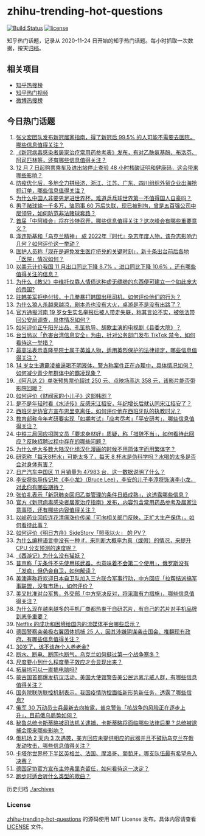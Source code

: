 # zhihu-trending-hot-questions

[![Build Status](https://github.com/justjavac/zhihu-trending-hot-questions/workflows/ci/badge.svg?branch=master)](https://github.com/justjavac/zhihu-trending-hot-questions/actions)
[![license](https://img.shields.io/github/license/justjavac/zhihu-trending-hot-questions)](https://github.com/justjavac/zhihu-trending-hot-questions/blob/master/LICENSE)

知乎热门话题，记录从 2020-11-24 日开始的知乎热门话题。每小时抓取一次数据，按天[归档](./archives)。

## 相关项目

- [知乎热搜榜](https://github.com/justjavac/zhihu-trending-top-search)
- [知乎热门视频](https://github.com/justjavac/zhihu-trending-hot-video)
- [微博热搜榜](https://github.com/justjavac/weibo-trending-hot-search)

## 今日热门话题

<!-- BEGIN -->
<!-- 最后更新时间 Fri Dec 09 2022 01:15:09 GMT+0800 (China Standard Time) -->

1. [张文宏团队发布新冠居家指南，得了新冠后 99.5% 的人可能不需要去医院，哪些信息值得关注？](https://www.zhihu.com/question/571110015)
1. [《新冠病毒感染者居家治疗常用药参考表》发布，有对乙酰氨基酚、布洛芬、阿司匹林等，还有哪些信息值得关注？](https://www.zhihu.com/question/571147092)
1. [12 月 7 日起购票乘车及进出站停止查验 48 小时核酸证明和健康码，这会带来哪些影响？](https://www.zhihu.com/question/570975893)
1. [防疫优化后，多地全力拼经济，浙江、江苏、广东、四川组织外贸企业出海抢抓订单，哪些信息值得关注？](https://www.zhihu.com/question/571103022)
1. [为什么中国人非要男足进世界杯，难道乒乓球世界第一不值得国人自豪吗？](https://www.zhihu.com/question/570604995)
1. [男子赌球输一千多万，骗同事 60 万后失联，现已被刑拘，曾是五百强公司中层领导，如何防范非法赌球套路？](https://www.zhihu.com/question/570888093)
1. [首届「中阿峰会」将在沙特召开，哪些信息值得关注？这次峰会有哪些重要意义？](https://www.zhihu.com/question/571147318)
1. [泽连斯基和「乌克兰精神」 成 2022年『时代』杂志年度人物，该杂志影响力几何？如何评价这一举动？](https://www.zhihu.com/question/571142792)
1. [医护人员称「现在是避免发生医疗挤兑的关键时刻」，新十条出台前后各地「医院」情况如何？](https://www.zhihu.com/question/571179536)
1. [以美元计价我国 11 月出口同比下降 8.7% ，进口同比下降 10.6% ，还有哪些值得关注的信息？](https://www.zhihu.com/question/570948683)
1. [为什么《教父》中维托仅靠人情债这种虚无缥缈的东西便可建立一个如此庞大的帝国?](https://www.zhihu.com/question/529570983)
1. [驻韩美军拒绝付钱，十几拳暴打韩国出租司机，如何评价他们的行为？](https://www.zhihu.com/question/570424432)
1. [为什么狼人杀越来越凉，剧本杀也没有大火，桌游是不是没有出路了？](https://www.zhihu.com/question/412234267)
1. [官方通报河南 19 岁女生实名举报后被人带走失联，称其言论不实，被依法带回公安局调查，具体情况如何？](https://www.zhihu.com/question/571235186)
1. [如何评价正午阳光出品、孔笙执导、胡歌主演的电视剧《县委大院》？](https://www.zhihu.com/question/571001839)
1. [台当局以「危害台湾信息安全」为由，针对公务部门发布 TikTok 禁令，如何看待这一举措？](https://www.zhihu.com/question/571001031)
1. [最高法表示袁隆平院士属于英雄人物，适用英烈保护的法律规定，哪些信息值得关注？](https://www.zhihu.com/question/571161883)
1. [14 岁女生遭霸凌被逼喝不明液体，警方称案件正在办理中，具体情况如何？如何减少青少年群体中的霸凌现象？](https://www.zhihu.com/question/571127919)
1. [《阿凡达 2》单张预售票价超过 250 元、点映场高达 358 元，该影片能否带影院回暖？](https://www.zhihu.com/question/571206927)
1. [如何评价《财阀家的小儿子》这部韩剧？](https://www.zhihu.com/question/569348126)
1. [是不是年轻时看《水浒传》反感宋江招安，年纪增长后就认同宋江招安了？](https://www.zhihu.com/question/412275291)
1. [西班牙足协官方宣布恩里克离任，如何评价他在西班牙队的执教时光？](https://www.zhihu.com/question/571233720)
1. [教育部称今年考研要实现「如期考试」「应考尽考」「平安研考」，哪些信息值得关注？](https://www.zhihu.com/question/571161404)
1. [中铁三局回应招聘文员「要求身材好」质疑，称「措辞不当」，如何看待此回应？反映招聘过程中存在的哪些问题？](https://www.zhihu.com/question/570985591)
1. [为什么绝大多数大陆汉化组汉化漫画的时候不用简体字而用繁体字？](https://www.zhihu.com/question/28505490)
1. [研究称「每天8杯水」可能太多了，每天 8 杯水是伪科学吗？水喝的太多是否会对身体有害？](https://www.zhihu.com/question/570940005)
1. [日产汽车中国区 11 月销量为 47983 台，这一数据说明了什么？](https://www.zhihu.com/question/570510814)
1. [李安将执导传记片《李小龙》（Bruce Lee），李安的儿子李淳将饰演李小龙，对此你有哪些期待？](https://www.zhihu.com/question/569950432)
1. [张伯礼表示「新冠肺炎回归乙类管理的条件日趋成熟」，这透露哪些信息？](https://www.zhihu.com/question/571131330)
1. [官方《新冠病毒感染者居家治疗指南》发布，内容包含常用药品参考及居家注意事项，还有哪些内容值得关注？](https://www.zhihu.com/question/571150383)
1. [以岭药业回应连花清瘟涨价传闻「可向相关部门反映，正扩大生产保供」，如何看待此事？](https://www.zhihu.com/question/570791726)
1. [如何评价《明日方舟》SideStory「照我以火」 的 PV？](https://www.zhihu.com/question/571156168)
1. [为什么编程语言中没有一种 if，来判断大概率为真（或假）的情况，来提升 CPU 分支预测的速度呢？](https://www.zhihu.com/question/511712316)
1. [《西游记》为什么没有猫妖？](https://www.zhihu.com/question/568944614)
1. [普京称「无条件不先使用核武器，也意味着不会第二个使用」，俄罗斯没有「发疯」但仍会自卫，如何解读？](https://www.zhihu.com/question/571118596)
1. [美澳声称将欢迎日本自卫队加入三方联合军事行动，中方回应「拉帮结派搞军事联盟，没有市场」，如何评价？](https://www.zhihu.com/question/570977327)
1. [美又批准对台军售，外交部「中方坚决反对，将采取有力措施」，哪些信息值得关注？](https://www.zhihu.com/question/571189261)
1. [为什么现在越来越多的手机厂商都热衷于自研芯片，有自己的芯片对手机品牌到底多重要？](https://www.zhihu.com/question/570782811)
1. [Netflix 的成功和困境给国内的流媒体平台哪些启示？](https://www.zhihu.com/question/529208247)
1. [德国警察突袭极右翼团体抓捕 25 人，因其涉嫌阴谋袭击国会、推翻现有政府，有哪些信息值得关注？](https://www.zhihu.com/question/571007361)
1. [30岁了，该不该存个人养老金?](https://www.zhihu.com/question/571243552)
1. [断水、断电、断网也断气，乌克兰如何挺过第一个战争寒冬？](https://www.zhihu.com/question/571114590)
1. [尺度要小到什么程度量子效应才会显现出来？](https://www.zhihu.com/question/570170981)
1. [拓展坞可以一直插电脑吗?](https://www.zhihu.com/question/361680351)
1. [蒙古国首都爆发抗议活动，美国大使馆警告美公民远离示威人群，有哪些信息值得关注？](https://www.zhihu.com/question/570965545)
1. [国务院联防联控机制表示，我国疫情防控面临新形势新任务，透露了哪些信息?](https://www.zhihu.com/question/570969601)
1. [俄军 30 万动员士兵最新去向披露，普京警告「核战争的风险正在逐步上升」，目前俄乌局势如何？](https://www.zhihu.com/question/571097183)
1. [秘鲁总统卡斯蒂略被司法机关逮捕，卡斯蒂略将面临哪些法律后果？总统被逮捕会带来哪些影响？](https://www.zhihu.com/question/571072619)
1. [俄机场 2 天内 3 次遇袭，美方回应未提供相应的武器并且不鼓励乌克兰在俄发动攻击，哪些信息值得关注？](https://www.zhihu.com/question/570932860)
1. [卡塔尔世界杯下半区英格兰、法国、摩洛哥、葡萄牙，哪支队伍最有希望杀入决赛？](https://www.zhihu.com/question/570828473)
1. [德国足协官方宣布主帅弗里克留任，如何看待这一决定？](https://www.zhihu.com/question/571120012)
1. [跑步时适合听什么类型的歌曲？](https://www.zhihu.com/question/570049587)

<!-- END -->

历史归档 [./archives](./archives)

### License

[zhihu-trending-hot-questions](https://github.com/justjavac/zhihu-trending-hot-questions)
的源码使用 MIT License 发布。具体内容请查看 [LICENSE](./LICENSE) 文件。
